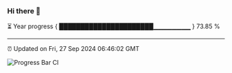 ### Hi there 👋

⏳ Year progress { ██████████████████████▁▁▁▁▁▁▁▁ } 73.85 %

---

⏰ Updated on Fri, 27 Sep 2024 06:46:02 GMT

![Progress Bar CI](https://github.com/IshwaranRudhara/GIT-ACTION/workflows/Progress%20Bar%20CI/badge.svg)
